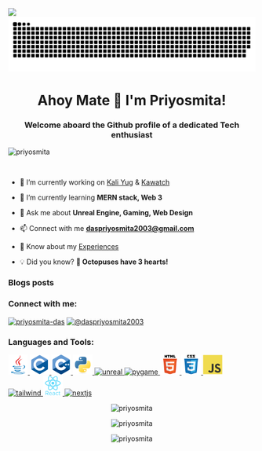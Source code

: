 <!--horizontal divider(gradiant)-->
<img src="https://user-images.githubusercontent.com/73097560/115834477-dbab4500-a447-11eb-908a-139a6edaec5c.gif">

<!--h1 without bottom border-->
<div id="user-content-toc">
<!--   <ul align="center">
    <summary><h1 style="display: inline-block">Ahoy Mate 🫡, I'm Priyosmita</h1></summary>
  </ul> -->
</div>


<!--- snake -->
<div align="center">
  <img  src="https://github.com/1999AZZAR/1999AZZAR/blob/readme/resources/img/grid-snake.svg"
       alt="snake" /></a>
</div>

<h1 align="center">Ahoy Mate 🫡 I'm Priyosmita!</h1>
<h3 align="center">Welcome aboard the Github profile of a dedicated Tech enthusiast</h3>

<p align="left"> <img src="https://komarev.com/ghpvc/?username=priyosmita&label=Profile%20views&color=0e75b6&style=flat" alt="priyosmita" /> </p>

<p align="left"> <a href="https://twitter.com/" target="blank"><img src="https://img.shields.io/twitter/follow/?logo=twitter&style=for-the-badge" alt="" /></a> </p>

- 🚀 I’m currently working on [Kali Yug](https://github.com/Priyosmita/Kali-Yug) & [Kawatch](https://github.com/Priyosmita/Kawatch)

- 🌱 I’m currently learning **MERN stack, Web 3**

- 💬 Ask me about **Unreal Engine, Gaming, Web Design**

- 📫 Connect with me **daspriyosmita2003@gmail.com**

- 📄 Know about my [Experiences](https://drive.google.com/file/d/1KmT-H-I-G3JvjYBXM-Qb9xuZXJ_VQLkZ/view?usp=drive_link)

- 💡 Did you know? **🐙 Octopuses have 3 hearts!**

### Blogs posts
<!-- BLOG-POST-LIST:START -->
<!-- BLOG-POST-LIST:END -->

<h3 align="left">Connect with me:</h3>
<p align="left">
<a href="https://linkedin.com/in/priyosmita-das" target="blank"><img align="center" src="https://raw.githubusercontent.com/rahuldkjain/github-profile-readme-generator/master/src/images/icons/Social/linked-in-alt.svg" alt="priyosmita-das" height="30" width="40" /></a>
<a href="https://medium.com/@daspriyosmita2003" target="blank"><img align="center" src="https://raw.githubusercontent.com/rahuldkjain/github-profile-readme-generator/master/src/images/icons/Social/medium.svg" alt="@daspriyosmita2003" height="30" width="40" /></a>
</p>

<h3 align="left">Languages and Tools:</h3>
<p align="left"> 
    <a href="https://www.java.com" target="_blank" rel="noreferrer"> <img src="https://raw.githubusercontent.com/devicons/devicon/master/icons/java/java-original.svg" alt="java" width="40" height="40"/> </a> 
    <a href="https://www.cprogramming.com/" target="_blank" rel="noreferrer"> <img src="https://raw.githubusercontent.com/devicons/devicon/master/icons/c/c-original.svg" alt="c" width="40" height="40"/> </a> 
    <a href="https://www.w3schools.com/cpp/" target="_blank" rel="noreferrer"> <img src="https://raw.githubusercontent.com/devicons/devicon/master/icons/cplusplus/cplusplus-original.svg" alt="cplusplus" width="40" height="40"/> </a>  
    <a href="https://www.python.org" target="_blank" rel="noreferrer"> <img src="https://raw.githubusercontent.com/devicons/devicon/master/icons/python/python-original.svg" alt="python" width="40" height="40"/> </a> 
    <a href="https://unrealengine.com/" target="_blank" rel="noreferrer"> <img src="https://i.pinimg.com/originals/71/5a/82/715a82c9b696c8157b9995223f14823b.png" alt="unreal" width="40" height="44"/> </a> 
    <a href="https://www.pygame.org/docs/" target="_blank" rel="noreferrer"> <img src="https://www.pygame.org/docs/_static/pygame_logo.svg" alt="pygame" width="80" height="40"/> </a> 
    <a href="https://www.w3.org/html/" target="_blank" rel="noreferrer"> <img src="https://raw.githubusercontent.com/devicons/devicon/master/icons/html5/html5-original-wordmark.svg" alt="html5" width="40" height="40"/> </a> 
    <a href="https://www.w3schools.com/css/" target="_blank" rel="noreferrer"> <img src="https://raw.githubusercontent.com/devicons/devicon/master/icons/css3/css3-original-wordmark.svg" alt="css3" width="40" height="40"/> </a> 
    <a href="https://developer.mozilla.org/en-US/docs/Web/JavaScript" target="_blank" rel="noreferrer"> <img src="https://raw.githubusercontent.com/devicons/devicon/master/icons/javascript/javascript-original.svg" alt="javascript" width="40" height="40"/> </a> 
    <a href="https://tailwindcss.com/" target="_blank" rel="noreferrer"> <img src="https://www.vectorlogo.zone/logos/tailwindcss/tailwindcss-icon.svg" alt="tailwind" width="40" height="40"/> </a> 
    <a href="https://reactjs.org/" target="_blank" rel="noreferrer"> <img src="https://raw.githubusercontent.com/devicons/devicon/master/icons/react/react-original-wordmark.svg" alt="react" width="40" height="40"/> </a> 
    <a href="https://nextjs.org/" target="_blank" rel="noreferrer"> <img src="https://www.datocms-assets.com/98835/1684410508-image-7.png" alt="nextjs" width="40" height="40"/> </a></p>

<p style="text-align: center;">
    <img src="https://github-readme-stats.vercel.app/api/top-langs?username=priyosmita&show_icons=true&locale=en&layout=compact&theme=dark&title_color=8085F0" alt="priyosmita" />
</p>

<p style="text-align: center;">
    <img src="https://github-readme-stats.vercel.app/api?username=priyosmita&show_icons=true&locale=en&theme=dark&title_color=F579DD" alt="priyosmita" />
</p>
<p style="text-align: center;">
    <img src="https://github-readme-streak-stats.herokuapp.com/?user=priyosmita&theme=dark&ring=FE8300&fire=FD5400&currStreakNum=FDBC00&sideNums=32cd32&sideLabels=ffa500&dates=adff2f&currStreakLabel=FF0061" alt="priyosmita" />
</p>




